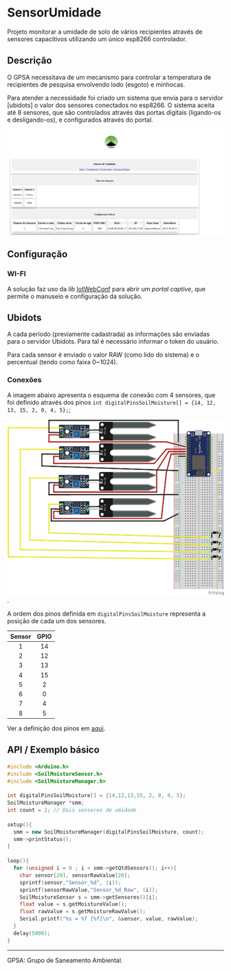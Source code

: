# SensorUmidade

Projeto monitorar a umidade de solo de vários recipientes através de sensores capacitivos utilizando um único esp8266 controlador.

## Descrição

O GPSA necessitava de um mecanismo para controlar a temperatura de recipientes de pesquisa envolvendo lodo (esgoto) e minhocas.

Para atender a necessidade foi criado um sistema que envia para o servidor [ubidots] o valor dos sensores conectados no esp8266.
O sistema aceita até 8 sensores, que são controlados através das portas digitais (ligando-os e desligando-os), e configurados através do portal.

![PaginaInicial](docs/portal.png)

## Configuração

### WI-FI

A solução faz uso da *lib* [IotWebConf](https://github.com/prampec/IotWebConf/) para abrir um *portal captive*, que permite o manuseio e configuração da solução.

## Ubidots

A cada período (previamente cadastrada) as informações são enviadas para o servidor Ubidots. Para tal é necessário informar o token do usuário.

Para cada sensor é enviado o valor RAW (como lido do sistema) e o percentual (tendo como faixa 0~1024).

### Conexões

A imagem abaixo apresenta o esquema de conexão com 4 sensores, que foi definido através dos pinos `int digitalPinsSoilMoisture[] = {14, 12, 13, 15, 2, 0, 4, 5};`;

![Esquema de ligação de sensores](./docs/fritzing.png).

A ordem dos pinos definida em `digitalPinsSoilMoisture` representa a posição de cada um dos sensores.

| Sensor | GPIO  |
| :----: | :---: |
|   1    |  14   |
|   2    |  12   |
|   3    |  13   |
|   4    |  15   |
|   5    |   2   |
|   6    |   0   |
|   7    |   4   |
|   8    |   5   |

Ver a definição dos pinos em [aqui](https://camo.githubusercontent.com/565088c2f27742a268695307938112ef42eee995/68747470733a2f2f692e737461636b2e696d6775722e636f6d2f79543468622e706e67).

## API / Exemplo básico

```c++
#include <Arduino.h>
#include <SoilMoistureSensor.h>
#include <SoilMoistureManager.h>

int digitalPinsSoilMoisture[] = {14,12,13,15, 2, 0, 4, 5};
SoilMoistureManager *smm;
int count = 2; // Dois sensores de umidade

setup(){
  smm = new SoilMoistureManager(digitalPinsSoilMoisture, count);
  smm->printStatus();
}

loop(){
  for (unsigned i = 0 ; i < smm->getQtdSensors(); i++){
    char sensor[20], sensorRawValue[20];
    sprintf(sensor,"Sensor_%d", (i));
    sprintf(sensorRawValue,"Sensor_%d_Raw", (i));
    SoilMoistureSensor s = smm->getSensores()[i];
    float value = s.getMoistureValue();
    float rawValue = s.getMoistureRawValue();
    Serial.printf("%s = %f [%f]\n", &sensor, value, rawValue);
  }
  delay(5000);
}
```

---
GPSA: Grupo de Saneamento Ambiental.